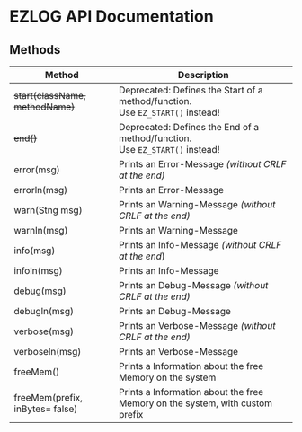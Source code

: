 # EZLOG API Documentation

## Methods
| Method                           | Description                                                                          |
|----------------------------------|--------------------------------------------------------------------------------------|
| ~~start(className, methodName)~~ | Deprecated: Defines the Start of a method/function. <br> Use `EZ_START()` instead!   |
| ~~end()~~                        | Deprecated: Defines the End of a method/function. <br> Use `EZ_START()` instead!     |
| error(msg)                       | Prints an Error-Message _(without CRLF at the end)_                                  |
| errorln(msg)                     | Prints an Error-Message                                                              |  
| warn(Stng msg)                   | Prints an Warning-Message _(without CRLF at the end)_                                |                   
| warnln(msg)                      | Prints an Warning-Message                                                            |                   
| info(msg)                        | Prints an Info-Message _(without CRLF at the end_)                                   |          
| infoln(msg)                      | Prints an Info-Message                                                               |
| debug(msg)                       | Prints an Debug-Message _(without CRLF at the end)_                                  |   
| debugln(msg)                     | Prints an Debug-Message                                                              |      
| verbose(msg)                     | Prints an Verbose-Message _(without CRLF at the end)_                                |      
| verboseln(msg)                   | Prints an Verbose-Message                                                            |     
| freeMem()                        | Prints a Information about the free Memory on the system                             |
| freeMem(prefix, inBytes=  false) | Prints a Information about the free Memory on the system, with custom prefix         |

